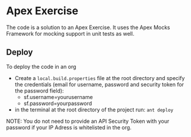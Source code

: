 Apex Exercise
=============

The code is a solution to an Apex Exercise. It uses the Apex Mocks Framework for mocking support in unit tests as well.

## Deploy

To deploy the code in an org

- Create a ```local.build.properties``` file at the root directory and specify the credentials (email for username, password and security token for the password field):
    - sf.username=yourusername
    - sf.password=yourpassword
- in the terminal at the root directory of the project run: ```ant deploy```

NOTE: You do not need to provide an API Security Token with your password if your IP Adress is whitelisted in the org. 

